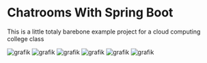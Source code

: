 <h1>Chatrooms With Spring Boot</h1>

This is a little totaly barebone example project for a cloud computing college class

![grafik](https://github.com/rockerle/SpringBootChatrooms/assets/16375280/637d462c-c317-48ef-955d-434766d8a8ae)
![grafik](https://github.com/rockerle/SpringBootChatrooms/assets/16375280/3b3e2bb4-a09f-4696-858b-7780cabc17a5)
![grafik](https://github.com/rockerle/SpringBootChatrooms/assets/16375280/18d975a3-c383-4c84-b517-0f51301a2581)
![grafik](https://github.com/rockerle/SpringBootChatrooms/assets/16375280/3157f6d3-3b98-4e6a-8007-e31a0adfdaf7)
![grafik](https://github.com/rockerle/SpringBootChatrooms/assets/16375280/dbe187ac-e633-41d1-927e-f6a4715bb791)
![grafik](https://github.com/rockerle/SpringBootChatrooms/assets/16375280/375ec329-ba26-4ce5-ba74-82de646bf65a)

